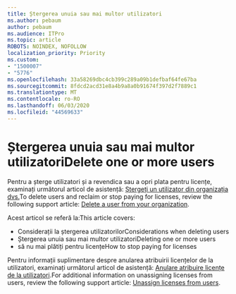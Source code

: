 ```yaml
---
title: Ștergerea unuia sau mai multor utilizatori
ms.author: pebaum
author: pebaum
ms.audience: ITPro
ms.topic: article
ROBOTS: NOINDEX, NOFOLLOW
localization_priority: Priority
ms.custom:
- "1500007"
- "5776"
ms.openlocfilehash: 33a58269dbc4cb399c289a09b1defbaf64fe67ba
ms.sourcegitcommit: 8fdcd2acd31e8a4b9a8a0b91674f397d2f7889c1
ms.translationtype: MT
ms.contentlocale: ro-RO
ms.lasthandoff: 06/03/2020
ms.locfileid: "44569633"
---
```

# <a name="delete-one-or-more-users"></a><span data-ttu-id="25257-102">Ștergerea unuia sau mai multor utilizatori</span><span class="sxs-lookup"><span data-stu-id="25257-102">Delete one or more users</span></span>

<span data-ttu-id="25257-103">Pentru a șterge utilizatori și a revendica sau a opri plata pentru licențe, examinați următorul articol de asistență: [Ștergeți un utilizator din organizația dvs.](https://docs.microsoft.com/microsoft-365/admin/add-users/delete-a-user?view=o365-worldwide)</span><span class="sxs-lookup"><span data-stu-id="25257-103">To delete users and reclaim or stop paying for licenses, review the following support article:  [Delete a user from your organization](https://docs.microsoft.com/microsoft-365/admin/add-users/delete-a-user?view=o365-worldwide).</span></span>

<span data-ttu-id="25257-104">Acest articol se referă la:</span><span class="sxs-lookup"><span data-stu-id="25257-104">This article covers:</span></span>

- <span data-ttu-id="25257-105">Considerații la ștergerea utilizatorilor</span><span class="sxs-lookup"><span data-stu-id="25257-105">Considerations when deleting users</span></span>
- <span data-ttu-id="25257-106">Ștergerea unuia sau mai multor utilizatori</span><span class="sxs-lookup"><span data-stu-id="25257-106">Deleting one or more users</span></span>
- <span data-ttu-id="25257-107">să nu mai plătiți pentru licențe</span><span class="sxs-lookup"><span data-stu-id="25257-107">How to stop paying for licenses</span></span>

<span data-ttu-id="25257-108">Pentru informații suplimentare despre anularea atribuirii licențelor de la utilizatori, examinați următorul articol de asistență: [Anulare atribuire licențe de la utilizatori](https://docs.microsoft.com/microsoft-365/admin/manage/remove-licenses-from-users?view=o365-worldwide).</span><span class="sxs-lookup"><span data-stu-id="25257-108">For additional information on unassigning licenses from users, review the following support article: [Unassign licenses from users](https://docs.microsoft.com/microsoft-365/admin/manage/remove-licenses-from-users?view=o365-worldwide).</span></span>